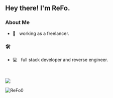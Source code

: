 <h2> Hey there! I'm ReFo.</h2>

<h3> About Me </h3>

- 💼 &nbsp; working as a freelancer.

<h3>🛠</h3>

- 💻 &nbsp; full stack developer and reverse engineer.

<br/>

<a href=""> <img align="center" src="https://github-readme-stats-sigma-five.vercel.app/api/top-langs/?username=ReFo0&theme=react&line_height=50&hide=css"/> </a>
                         
<img src="https://komarev.com/ghpvc/?username=ReFo0&label=Visitors&color=351c75" alt="ReFo0" />
